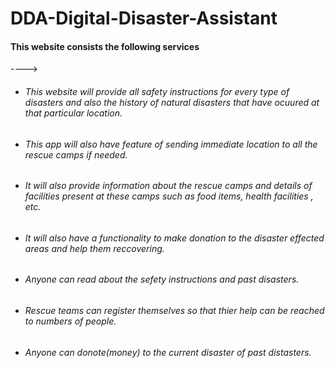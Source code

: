# DDA-Digital-Disaster-Assistant

#### This website consists the following services

---->
- ###### This website will provide all safety instructions for every type of disasters and also the history of natural disasters that have ocuured at that particular location.
- ###### This app will also have feature of sending immediate location to all the rescue camps if needed.
- ###### It will also provide information about the rescue camps and details of facilities present at these camps such as food items, health facilities , etc.
- ###### It will also have a functionality to make donation to the disaster effected areas and help them reccovering.


- ###### Anyone can read about the sefety instructions and past disasters.
- ###### Rescue teams can register themselves so that thier help can be reached to numbers of people.
- ###### Anyone can donote(money) to the current disaster of past distasters.



